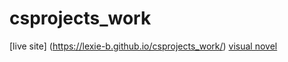 # csprojects_work

[live site] (https://lexie-b.github.io/csprojects_work/)
[visual novel](https://lexie-b.github.io/csprojects_work/visual_novel_template-main%202/)
